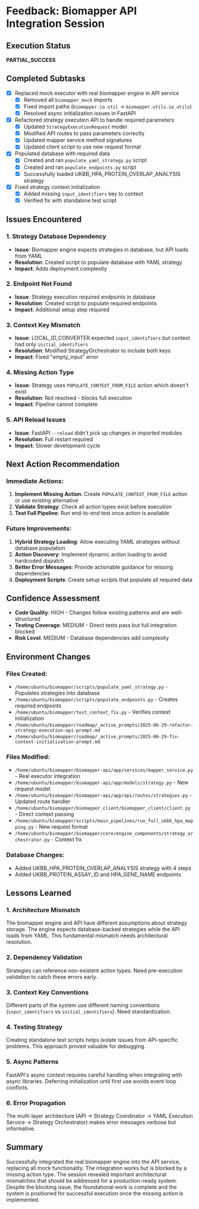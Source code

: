 # Feedback: Biomapper API Integration Session

## Execution Status
**PARTIAL_SUCCESS**

## Completed Subtasks
- [x] Replaced mock executor with real biomapper engine in API service
  - [x] Removed all `biomapper_mock` imports
  - [x] Fixed import paths (`biomapper.io.util` → `biomapper.utils.io_utils`)
  - [x] Resolved async initialization issues in FastAPI
- [x] Refactored strategy execution API to handle required parameters
  - [x] Updated `StrategyExecutionRequest` model
  - [x] Modified API routes to pass parameters correctly
  - [x] Updated mapper service method signatures
  - [x] Updated client script to use new request format
- [x] Populated database with required data
  - [x] Created and ran `populate_yaml_strategy.py` script
  - [x] Created and ran `populate_endpoints.py` script
  - [x] Successfully loaded UKBB_HPA_PROTEIN_OVERLAP_ANALYSIS strategy
- [x] Fixed strategy context initialization
  - [x] Added missing `input_identifiers` key to context
  - [x] Verified fix with standalone test script

## Issues Encountered

### 1. **Strategy Database Dependency**
- **Issue**: Biomapper engine expects strategies in database, but API loads from YAML
- **Resolution**: Created script to populate database with YAML strategy
- **Impact**: Adds deployment complexity

### 2. **Endpoint Not Found**
- **Issue**: Strategy execution required endpoints in database
- **Resolution**: Created script to populate required endpoints
- **Impact**: Additional setup step required

### 3. **Context Key Mismatch**
- **Issue**: LOCAL_ID_CONVERTER expected `input_identifiers` but context had only `initial_identifiers`
- **Resolution**: Modified StrategyOrchestrator to include both keys
- **Impact**: Fixed "empty_input" error

### 4. **Missing Action Type**
- **Issue**: Strategy uses `POPULATE_CONTEXT_FROM_FILE` action which doesn't exist
- **Resolution**: Not resolved - blocks full execution
- **Impact**: Pipeline cannot complete

### 5. **API Reload Issues**
- **Issue**: FastAPI `--reload` didn't pick up changes in imported modules
- **Resolution**: Full restart required
- **Impact**: Slower development cycle

## Next Action Recommendation

### Immediate Actions:
1. **Implement Missing Action**: Create `POPULATE_CONTEXT_FROM_FILE` action or use existing alternative
2. **Validate Strategy**: Check all action types exist before execution
3. **Test Full Pipeline**: Run end-to-end test once action is available

### Future Improvements:
1. **Hybrid Strategy Loading**: Allow executing YAML strategies without database population
2. **Action Discovery**: Implement dynamic action loading to avoid hardcoded dispatch
3. **Better Error Messages**: Provide actionable guidance for missing dependencies
4. **Deployment Scripts**: Create setup scripts that populate all required data

## Confidence Assessment
- **Code Quality**: HIGH - Changes follow existing patterns and are well-structured
- **Testing Coverage**: MEDIUM - Direct tests pass but full integration blocked
- **Risk Level**: MEDIUM - Database dependencies add complexity

## Environment Changes

### Files Created:
- `/home/ubuntu/biomapper/scripts/populate_yaml_strategy.py` - Populates strategies into database
- `/home/ubuntu/biomapper/scripts/populate_endpoints.py` - Creates required endpoints
- `/home/ubuntu/biomapper/test_context_fix.py` - Verifies context initialization
- `/home/ubuntu/biomapper/roadmap/_active_prompts/2025-06-29-refactor-strategy-execution-api-prompt.md`
- `/home/ubuntu/biomapper/roadmap/_active_prompts/2025-06-29-fix-context-initialization-prompt.md`

### Files Modified:
- `/home/ubuntu/biomapper/biomapper-api/app/services/mapper_service.py` - Real executor integration
- `/home/ubuntu/biomapper/biomapper-api/app/models/strategy.py` - New request model
- `/home/ubuntu/biomapper/biomapper-api/app/api/routes/strategies.py` - Updated route handler
- `/home/ubuntu/biomapper/biomapper_client/biomapper_client/client.py` - Direct context passing
- `/home/ubuntu/biomapper/scripts/main_pipelines/run_full_ukbb_hpa_mapping.py` - New request format
- `/home/ubuntu/biomapper/biomapper/core/engine_components/strategy_orchestrator.py` - Context fix

### Database Changes:
- Added UKBB_HPA_PROTEIN_OVERLAP_ANALYSIS strategy with 4 steps
- Added UKBB_PROTEIN_ASSAY_ID and HPA_GENE_NAME endpoints

## Lessons Learned

### 1. **Architecture Mismatch**
The biomapper engine and API have different assumptions about strategy storage. The engine expects database-backed strategies while the API loads from YAML. This fundamental mismatch needs architectural resolution.

### 2. **Dependency Validation**
Strategies can reference non-existent action types. Need pre-execution validation to catch these errors early.

### 3. **Context Key Conventions**
Different parts of the system use different naming conventions (`input_identifiers` vs `initial_identifiers`). Need standardization.

### 4. **Testing Strategy**
Creating standalone test scripts helps isolate issues from API-specific problems. This approach proved valuable for debugging.

### 5. **Async Patterns**
FastAPI's async context requires careful handling when integrating with async libraries. Deferring initialization until first use avoids event loop conflicts.

### 6. **Error Propagation**
The multi-layer architecture (API → Strategy Coordinator → YAML Execution Service → Strategy Orchestrator) makes error messages verbose but informative.

## Summary

Successfully integrated the real biomapper engine into the API service, replacing all mock functionality. The integration works but is blocked by a missing action type. The session revealed important architectural mismatches that should be addressed for a production-ready system. Despite the blocking issue, the foundational work is complete and the system is positioned for successful execution once the missing action is implemented.